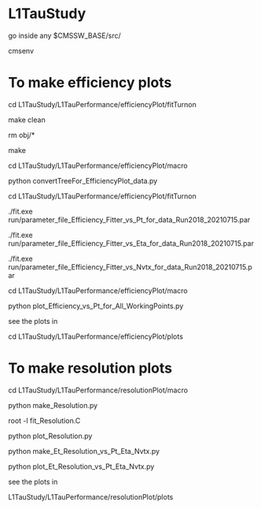 # L1TauStudy

go inside any $CMSSW_BASE/src/

cmsenv


# To make efficiency plots


cd L1TauStudy/L1TauPerformance/efficiencyPlot/fitTurnon

make clean

rm obj/*

make


cd L1TauStudy/L1TauPerformance/efficiencyPlot/macro

python convertTreeFor_EfficiencyPlot_data.py


cd L1TauStudy/L1TauPerformance/efficiencyPlot/fitTurnon

./fit.exe run/parameter_file_Efficiency_Fitter_vs_Pt_for_data_Run2018_20210715.par

./fit.exe run/parameter_file_Efficiency_Fitter_vs_Eta_for_data_Run2018_20210715.par

./fit.exe run/parameter_file_Efficiency_Fitter_vs_Nvtx_for_data_Run2018_20210715.par


cd L1TauStudy/L1TauPerformance/efficiencyPlot/macro

python plot_Efficiency_vs_Pt_for_All_WorkingPoints.py

see the plots in

cd L1TauStudy/L1TauPerformance/efficiencyPlot/plots



# To make resolution plots

cd L1TauStudy/L1TauPerformance/resolutionPlot/macro

python make_Resolution.py

root -l fit_Resolution.C

python plot_Resolution.py


python make_Et_Resolution_vs_Pt_Eta_Nvtx.py

python plot_Et_Resolution_vs_Pt_Eta_Nvtx.py

see the plots in

L1TauStudy/L1TauPerformance/resolutionPlot/plots
